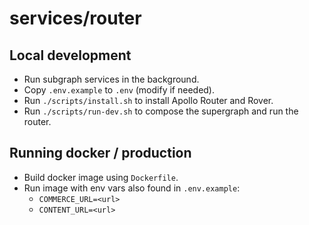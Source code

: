 # services/router

## Local development

- Run subgraph services in the background.
- Copy `.env.example` to `.env` (modify if needed).
- Run `./scripts/install.sh` to install Apollo Router and Rover.
- Run `./scripts/run-dev.sh` to compose the supergraph and run the router.

## Running docker / production

- Build docker image using `Dockerfile`.
- Run image with env vars also found in `.env.example`:
  - `COMMERCE_URL=<url>`
  - `CONTENT_URL=<url>`
